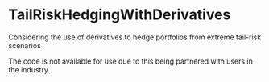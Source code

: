 # TailRiskHedgingWithDerivatives
Considering the use of derivatives to hedge portfolios from extreme tail-risk scenarios


The code is not available for use due to this being partnered with users in the industry. 
